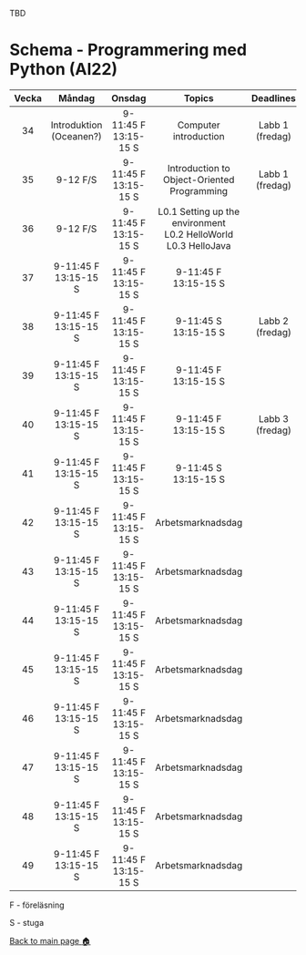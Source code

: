 TBD

# Schema - Programmering med Python (AI22)

| Vecka |          Måndag           |          Onsdag          |         Topics            |    Deadlines    |
| :---: | :----------------------:  | :----------------------: | :-----------------------: | :-------------: |
|  34   | Introduktion (Oceanen?)   | 9-11:45 F <br>13:15-15 S | Computer introduction     | Labb 1 (fredag) |
|  35   |        9-12 F/S        | 9-11:45 F <br>13:15-15 S | Introduction to Object-Oriented Programming | Labb 1 (fredag) |
|  36   | 9-12 F/S | 9-11:45 F <br>13:15-15 S | L0.1 Setting up the environment <br> L0.2 HelloWorld <br> L0.3 HelloJava |                 |
|  37   | 9-11:45 F <br>13:15-15 S  | 9-11:45 F <br>13:15-15 S | 9-11:45 F <br>13:15-15 S  |                 |
|  38   | 9-11:45 F <br>13:15-15 S  | 9-11:45 F <br>13:15-15 S |  9-11:45 S<br>13:15-15 S  | Labb 2 (fredag) |
|  39   | 9-11:45 F <br>13:15-15 S  | 9-11:45 F <br>13:15-15 S |  9-11:45 F<br>13:15-15 S  |                 |
|  40   | 9-11:45 F <br>13:15-15 S  | 9-11:45 F <br>13:15-15 S | 9-11:45 F <br>13:15-15 S  | Labb 3 (fredag) |
|  41   | 9-11:45 F <br>13:15-15 S  | 9-11:45 F <br>13:15-15 S |  9-11:45 S<br>13:15-15 S  |                 |
|  42   | 9-11:45 F <br>13:15-15 S  | 9-11:45 F <br>13:15-15 S |     Arbetsmarknadsdag     |                 |
|  43   | 9-11:45 F <br>13:15-15 S  | 9-11:45 F <br>13:15-15 S |     Arbetsmarknadsdag     |                 |
|  44   | 9-11:45 F <br>13:15-15 S  | 9-11:45 F <br>13:15-15 S |     Arbetsmarknadsdag     |                 |
|  45   | 9-11:45 F <br>13:15-15 S  | 9-11:45 F <br>13:15-15 S |     Arbetsmarknadsdag     |                 |
|  46   | 9-11:45 F <br>13:15-15 S  | 9-11:45 F <br>13:15-15 S |     Arbetsmarknadsdag     |                 |
|  47   | 9-11:45 F <br>13:15-15 S  | 9-11:45 F <br>13:15-15 S |     Arbetsmarknadsdag     |                 |
|  48   | 9-11:45 F <br>13:15-15 S  | 9-11:45 F <br>13:15-15 S |     Arbetsmarknadsdag     |                 |
|  49   | 9-11:45 F <br>13:15-15 S  | 9-11:45 F <br>13:15-15 S |     Arbetsmarknadsdag     |                 |


F - föreläsning

S - stuga

[Back to main page :house:](https://github.com/davidbernson/Java-Programmin-Mjuk23)
